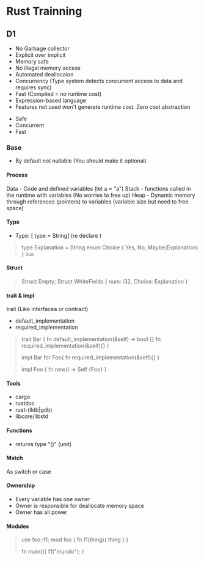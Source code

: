 # Rust Trainning

## D1
- No Garbage collector
- Explicit over implicit
- Memory safe
- No illegal memory access
- Automated deallocaion
- Concurrency (Type system detects concurrent access to data and requires sync)
- Fast (Compiled =  no runtime cost)
- Expression-based language
- Features not used won't generate runtime cost. Zero cost abstraction


* Safe
* Concurrent
* Fast

### Base
- By default not nullable (You should make it optional)

#### Process
Data - Code and defined variables (let a = "a")
Stack - functions called in the runtime with variables (No worries to free up)
Heap - Dynamic memory through references (pointers) to variables (variable size but need to free space)

#### Type
- Type: [ type <name> = String] (re declare )
> type Explanation = String
> enum Choice {
>     Yes,
>     No,
>     Maybe(Explanation)
> }
> ``` Sum ```

#### Struct
> Struct Empty;
> Struct WhiteFields 
> {
>     num: i32,
>     Choice: Explanation
> }



#### trait & impl
trait (Like interfacea or contract)
- default_implementation
- required_implementation



> trait Bar {
>     fn default_implementation(&self) -> bool {}
>     fn required_implementation(&self){}
> }
> 
> impl Bar for Foo{
>     fn required_implementation(&self){}
> }
> 
> impl Foo {
>     fn new() -> Self {Foo}
> }
> 



#### Tools
- cargo
- rustdoc
- rust-(lldb|gdb)
- libcore/libstd

#### Functions
- returns type "()" (unit)


#### Match
As switch or case

#### Ownership
- Every variable has one owner
- Owner is responsible for deallocate memory space
- Owner has all power 


#### Modules
> use foo::f1;
> mod foo {
>     fn f1(thing){
>         thing
>     }
> }
> 
> fn main(){
    f1("mundo");
}
> 
> 
> 
> 
